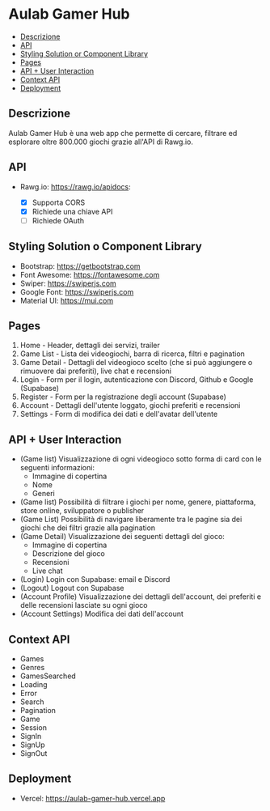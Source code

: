 # Aulab Gamer Hub

- [Descrizione](#descrizione)
- [API](#api)
- [Styling Solution or Component Library](#styling-solution-or-component-library)
- [Pages](#pages)
- [API + User Interaction](#api--user-interaction)
- [Context API](#context-api)
- [Deployment](#deployment)

## Descrizione

Aulab Gamer Hub è una web app che permette di cercare, filtrare ed esplorare oltre 800.000 giochi grazie all'API di Rawg.io.

## API

- Rawg.io: https://rawg.io/apidocs:

  - [x] Supporta CORS
  - [x] Richiede una chiave API
  - [ ] Richiede OAuth

## Styling Solution o Component Library

- Bootstrap: https://getbootstrap.com
- Font Awesome: https://fontawesome.com
- Swiper: https://swiperjs.com
- Google Font: https://swiperjs.com
- Material UI: https://mui.com

## Pages

1. Home - Header, dettagli dei servizi, trailer
2. Game List - Lista dei videogiochi, barra di ricerca, filtri e pagination
3. Game Detail - Dettagli del videogioco scelto (che si può aggiungere o rimuovere dai preferiti), live chat e recensioni
4. Login - Form per il login, autenticazione con Discord, Github e Google (Supabase)
5. Register - Form per la registrazione degli account (Supabase)
6. Account - Dettagli dell'utente loggato, giochi preferiti e recensioni
7. Settings - Form di modifica dei dati e dell'avatar dell'utente

## API + User Interaction

- (Game list) Visualizzazione di ogni videogioco sotto forma di card con le seguenti informazioni:
  - Immagine di copertina
  - Nome
  - Generi
- (Game list) Possibilità di filtrare i giochi per nome, genere, piattaforma, store online, sviluppatore o publisher
- (Game List) Possibilità di navigare liberamente tra le pagine sia dei giochi che dei filtri grazie alla pagination
- (Game Detail) Visualizzazione dei seguenti dettagli del gioco:
  - Immagine di copertina
  - Descrizione del gioco
  - Recensioni
  - Live chat
- (Login) Login con Supabase: email e Discord
- (Logout) Logout con Supabase
- (Account Profile) Visualizzazione dei dettagli dell'account, dei preferiti e delle recensioni lasciate su ogni gioco
- (Account Settings) Modifica dei dati dell'account

## Context API

- Games
- Genres
- GamesSearched
- Loading
- Error
- Search
- Pagination
- Game
- Session
- SignIn
- SignUp
- SignOut

## Deployment

- Vercel: https://aulab-gamer-hub.vercel.app
